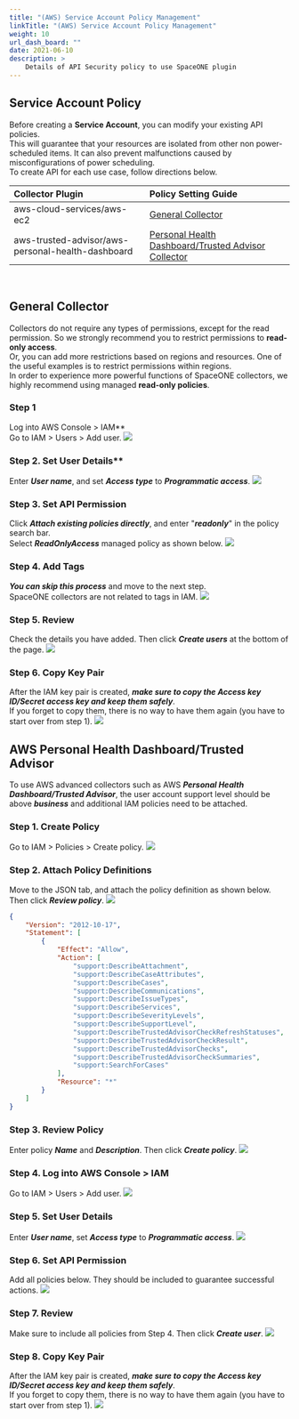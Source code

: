 ```yaml
---
title: "(AWS) Service Account Policy Management"
linkTitle: "(AWS) Service Account Policy Management"
weight: 10
url_dash_board: "" 
date: 2021-06-10
description: >
    Details of API Security policy to use SpaceONE plugin
---
```


## Service Account Policy
Before creating a **Service Account**, you can modify your existing API policies.<br>
This will guarantee that your resources are isolated from other non power-scheduled items. It can also prevent malfunctions caused by misconfigurations of power scheduling.<br>
To create API for each use case, follow directions below.

| Collector Plugin                                  | Policy Setting Guide                                                                                 |
|:--------------------------------------------------|:-----------------------------------------------------------------------------------------------------|
| aws-cloud-services/aws-ec2                        | [General Collector](#general-collector)                                                              |
| aws-trusted-advisor/aws-personal-health-dashboard | [Personal Health Dashboard/Trusted Advisor Collector](#aws-personal-health-dashboardtrusted-advisor) |

<br>


## General Collector
Collectors do not require any types of permissions, except for the read permission. So we strongly recommend you to restrict permissions to **read-only access**.<br> 
Or, you can add more restrictions based on regions and resources. One of the useful examples is to restrict permissions within regions.<br>
In order to experience more powerful functions of SpaceONE collectors, we highly recommend using managed **read-only policies**.

### Step 1
Log into AWS Console &gt; IAM** <br>
Go to IAM &gt; Users &gt; Add user.
![](/docs/guides_v1/service_account/service_account_img/aws/aws_service_account_policy_iam_add_user.png)

### Step 2. Set User Details**
Enter _**User name**_, and set _**Access type**_ to _**Programmatic access**_.
![](/docs/guides_v1/service_account/service_account_img/aws/aws_service_account_set_user_details.png)

### Step 3. Set API Permission
Click _**Attach existing policies directly**_, and enter "_**readonly**_" in the policy search bar.<br>
Select _**ReadOnlyAccess**_ managed policy as shown below.
![](/docs/guides_v1/service_account/service_account_img/aws/aws_service_account_set_permissions.png)

### Step 4. Add Tags
_**You can skip this process**_ and move to the next step.<br> 
SpaceONE collectors are not related to tags in IAM. 
![](/docs/guides_v1/service_account/service_account_img/aws/aws_service_account_iam_add_tag.png)

### Step 5. Review
Check the details you have added. Then click _**Create users**_ at the bottom of the page.
![](/docs/guides_v1/service_account/service_account_img/aws/aws_service_account_iam_review.png)

### Step 6. Copy Key Pair
After the IAM key pair is created, _**make sure to copy the Access key ID/Secret access key and keep them safely**_. <br>
If you forget to copy them, there is no way to have them again \(you have to start over from step 1\).
![](/docs/guides_v1/service_account/service_account_img/aws/aws_service_account_iam_add_user_copy_keypair.png)


## AWS Personal Health Dashboard/Trusted Advisor
To use AWS advanced collectors such as AWS _**Personal Health Dashboard/Trusted Advisor**_, the user account support level should be above _**business**_ and additional IAM policies need to be attached.
### Step 1. Create Policy
Go to IAM &gt; Policies &gt; Create policy.
![](/docs/guides_v1/service_account/service_account_img/aws/aws_img_14.png)

### Step 2. Attach Policy Definitions
Move to the JSON tab, and attach the policy definition as shown below. Then click _**Review policy**_.
![](/docs/guides_v1/service_account/service_account_img/aws/2021-02-09-6.44.48.png)

```json
{
    "Version": "2012-10-17",
    "Statement": [
        {
            "Effect": "Allow",
            "Action": [
                "support:DescribeAttachment",
                "support:DescribeCaseAttributes",
                "support:DescribeCases",
                "support:DescribeCommunications",
                "support:DescribeIssueTypes",
                "support:DescribeServices",
                "support:DescribeSeverityLevels",
                "support:DescribeSupportLevel",
                "support:DescribeTrustedAdvisorCheckRefreshStatuses",
                "support:DescribeTrustedAdvisorCheckResult",
                "support:DescribeTrustedAdvisorChecks",
                "support:DescribeTrustedAdvisorCheckSummaries",
                "support:SearchForCases"
            ],
            "Resource": "*"
        }
    ]
}
```
### Step 3. Review Policy
Enter policy _**Name**_ and _**Description**_. Then click _**Create policy**_.
![](/docs/guides_v1/service_account/service_account_img/aws/2021-02-09-6.46.08.png)
 
### Step 4. Log into AWS Console &gt; IAM
Go to IAM &gt; Users &gt; Add user.
![](/docs/guides_v1/service_account/service_account_img/aws/aws_service_account_policy_iam_add_user.png)

### Step 5. Set User Details
Enter _**User name**_, set _**Access type**_ to _**Programmatic access**_.
![](/docs/guides_v1/service_account/service_account_img/aws/aws_service_account_set_user_details.png)

### Step 6. Set API Permission
Add all policies below. They should be included to guarantee successful actions.
![](/docs/guides_v1/service_account/service_account_img/aws/aws_service_account_phd_set_api_permission.png)

### Step 7. Review
Make sure to include all policies from Step 4. Then click _**Create user**_.
![](/docs/guides_v1/service_account/service_account_img/aws/aws_service_account_powerscheduler_review.png)

### Step 8. Copy Key Pair
After the IAM key pair is created, _**make sure to copy the Access key ID/Secret access key and keep them safely**_. <br>
If you forget to copy them, there is no way to have them again \(you have to start over from step 1\).
![](/docs/guides_v1/service_account/service_account_img/aws/aws_service_account_iam_add_user_copy_keypair.png)






